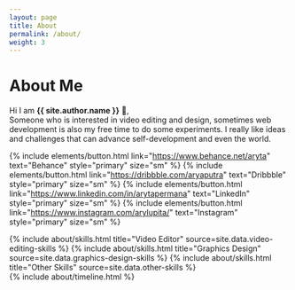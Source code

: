 ```yaml
---
layout: page
title: About
permalink: /about/
weight: 3
---
```


# **About Me**

Hi I am **{{ site.author.name }}** :wave:,<br>
Someone who is interested in video editing and design, sometimes web development is also my free time to do some experiments. I really like ideas and challenges that can advance self-development and even the world.

{% include elements/button.html link="https://www.behance.net/aryta" text="Behance" style="primary" size="sm" %}
{% include elements/button.html link="https://dribbble.com/aryaputra" text="Dribbble" style="primary" size="sm" %}
{% include elements/button.html link="https://www.linkedin.com/in/arytapermana" text="LinkedIn" style="primary" size="sm" %}
{% include elements/button.html link="https://www.instagram.com/arylupita/" text="Instagram" style="primary" size="sm" %}

<div class="row">
{% include about/skills.html title="Video Editor" source=site.data.video-editing-skills %}
{% include about/skills.html title="Graphics Design" source=site.data.graphics-design-skills %}
{% include about/skills.html title="Other Skills" source=site.data.other-skills %}
</div>

<div class="row">
{% include about/timeline.html %}
</div>
